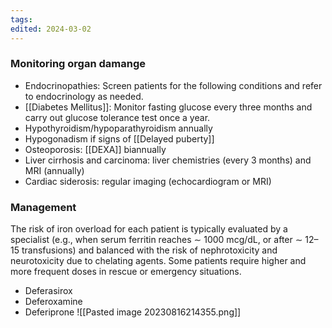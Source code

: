 ```yaml
---
tags: 
edited: 2024-03-02
---
```


### Monitoring organ damange
- Endocrinopathies: Screen patients for the following conditions and refer to endocrinology as needed.
- [[Diabetes Mellitus]]: Monitor fasting glucose every three months and carry out glucose tolerance test once a year. 
- Hypothyroidism/hypoparathyroidism annually
- Hypogonadism if signs of [[Delayed puberty]] 
- Osteoporosis: [[DEXA]] biannually 
- Liver cirrhosis and carcinoma: liver chemistries (every 3 months) and MRI (annually)
- Cardiac siderosis: regular imaging (echocardiogram or MRI)

### Management
The risk of iron overload for each patient is typically evaluated by a specialist (e.g., when serum ferritin reaches ∼ 1000 mcg/dL, or after ∼ 12–15 transfusions) and balanced with the risk of nephrotoxicity and neurotoxicity due to chelating agents. Some patients require higher and more frequent doses in rescue or emergency situations. 
- Deferasirox
- Deferoxamine
- Deferiprone
![[Pasted image 20230816214355.png]]
